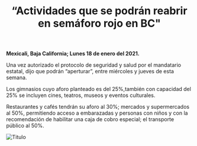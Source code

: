 ﻿---
layout: blog
title: “Actividades que se podrán reabrir en semáforo rojo en BC"
Date: 2021-01-18
categories: mexicali
permalink: /:categories/:title:output_ext
image: /img/cnr/.jpeg
alt: "Titulo"
autor:
---


**Mexicali, Baja California; Lunes 18 de enero del 2021.** 


Una vez autorizado el protocolo de seguridad y salud por el mandatario estatal, dijo que podrán “aperturar”, entre miércoles y jueves de esta semana. 


Los gimnasios cuyo aforo planteado es del 25%,también con capacidad del 25% se incluyen cines, teatros, museos y eventos culturales. 


Restaurantes y cafés tendrán su aforo al 30%; mercados y supermercados al 50%, permitiendo acceso a embarazadas y personas con niños y con la recomendación de habilitar una caja de cobro especial; el transporte público al 50%. 


<div id="carouselExampleSlidesOnly" class="carousel slide" data-ride="carousel">
  <div class="carousel-inner">
    <div class="carousel-item active">
       <img class="d-block w-100" src="/img/cnr/.jpeg" loading="lazy"  alt="Titulo">
    </div>
  </div>
</div>